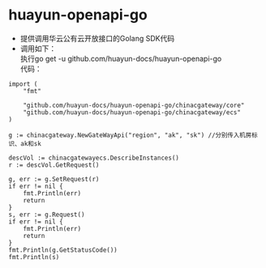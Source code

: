 # huayun-openapi-go
- 提供调用华云公有云开放接口的Golang SDK代码
- 调用如下：<br />
执行go get -u github.com/huayun-docs/huayun-openapi-go<br />
代码：<br />
```
import (
    "fmt"

    "github.com/huayun-docs/huayun-openapi-go/chinacgateway/core"
    "github.com/huayun-docs/huayun-openapi-go/chinacgateway/ecs"
)

g := chinacgateway.NewGateWayApi("region", "ak", "sk") //分别传入机房标识、ak和sk

descVol := chinacgatewayecs.DescribeInstances()
r := descVol.GetRequest()

g, err := g.SetRequest(r)
if err != nil {
    fmt.Println(err)
    return
}
s, err := g.Request()
if err != nil {
    fmt.Println(err)
    return
}
fmt.Println(g.GetStatusCode())
fmt.Println(s)

```
